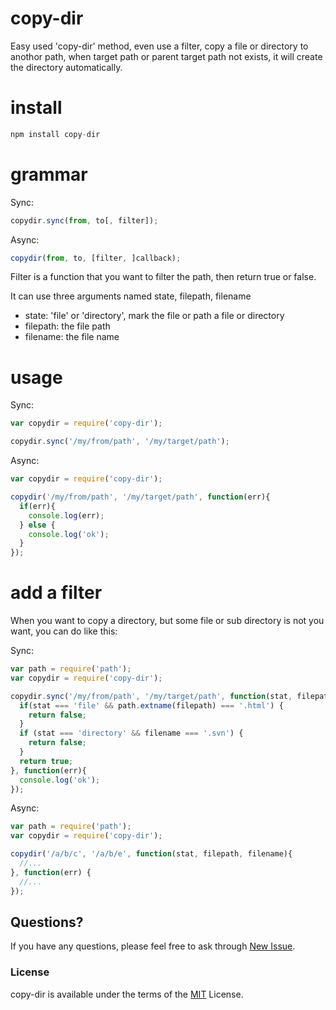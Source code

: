 # copy-dir

  Easy used 'copy-dir' method, even use a filter, copy a file or directory to anothor path, when target path or parent target path not exists, it will create the directory automatically.

# install

```js
npm install copy-dir
```

# grammar

Sync:

```js
copydir.sync(from, to[, filter]);
```

Async:

```js
copydir(from, to, [filter, ]callback);
```

Filter is a function that you want to filter the path, then return true or false.

It can use three arguments named state, filepath, filename

* state: 'file' or 'directory', mark the file or path a file or directory
* filepath: the file path
* filename: the file name

# usage

Sync:

```js
var copydir = require('copy-dir');

copydir.sync('/my/from/path', '/my/target/path');
```

Async:

```js
var copydir = require('copy-dir');

copydir('/my/from/path', '/my/target/path', function(err){
  if(err){
    console.log(err);
  } else {
    console.log('ok');
  }
});
```

# add a filter

When you want to copy a directory, but some file or sub directory is not you want, you can do like this:

Sync:

```js
var path = require('path');
var copydir = require('copy-dir');

copydir.sync('/my/from/path', '/my/target/path', function(stat, filepath, filename){
  if(stat === 'file' && path.extname(filepath) === '.html') {
    return false;
  }
  if (stat === 'directory' && filename === '.svn') {
    return false;
  }
  return true;
}, function(err){
  console.log('ok');
});
```

Async:

```js
var path = require('path');
var copydir = require('copy-dir');

copydir('/a/b/c', '/a/b/e', function(stat, filepath, filename){
  //...
}, function(err) {
  //...
});
```

## Questions?

If you have any questions, please feel free to ask through [New Issue](https://github.com/pillys/copy-dir/issues/new).

### License

copy-dir is available under the terms of the [MIT](LICENSE) License.